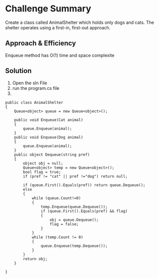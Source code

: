 # Challenge Summary
Create a class called AnimalShelter which holds only dogs and cats.
The shelter operates using a first-in, first-out approach.

## Approach & Efficiency
Enqueue method has O(1) time and space complexite

## Solution
1. Open the sln File 
2. run the program.cs file 
3.

    public class AnimalShelter
    {
        Queue<object> queue = new Queue<object>();

        public void Enqueue(Cat animal)
        {
            queue.Enqueue(animal);
        }
        public void Enqueue(Dog animal)
        {
            queue.Enqueue(animal);
        }
        public object Dequeue(string pref)
        {
            object obj = null;
            Queue<object> temp = new Queue<object>();
            bool flag = true;
            if (pref != "cat" || pref !="dog") return null;

            if (queue.First().Equals(pref)) return queue.Dequeue();
            else 
            {
                while (queue.Count!=0)
                {
                    temp.Enqueue(queue.Dequeue());
                    if (queue.First().Equals(pref) && flag)
                    {
                        obj = queue.Dequeue();
                        flag = false;
                    }
                }
                while (temp.Count != 0)
                {
                    queue.Enqueue(temp.Dequeue());
                }
            }
            return obj;
        }

    }
